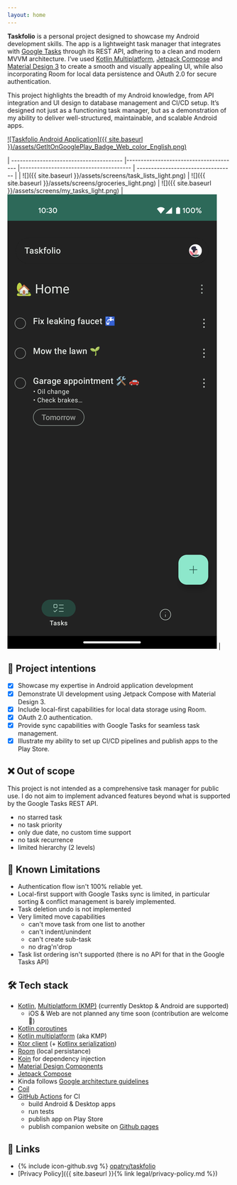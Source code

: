 ```yaml
---
layout: home
---
```


**Taskfolio** is a personal project designed to showcase my Android development skills.
The app is a lightweight task manager that integrates with [Google Tasks](https://developers.google.com/tasks) through its REST API,
adhering to a clean and modern MVVM architecture. I’ve used [Kotlin Multiplatform](https://kotlinlang.org/docs/multiplatform.html),
[Jetpack Compose](https://developer.android.com/compose) and
[Material Design 3](https://developer.android.com/develop/ui/compose/designsystems/material3) to create a smooth and visually appealing UI,
while also incorporating Room for local data persistence and OAuth 2.0 for secure authentication.

This project highlights the breadth of my Android knowledge, from API integration and UI design to database management and CI/CD setup.
It’s designed not just as a functioning task manager, but as a demonstration of my ability to deliver well-structured, maintainable,
and scalable Android apps.

[![Taskfolio Android Application]({{ site.baseurl }}/assets/GetItOnGooglePlay_Badge_Web_color_English.png)](https://play.google.com/store/apps/details?id=net.opatry.tasks.app)

| --------------------------------------- |--------------------------------------- |--------------------------------------- | ---------------------------------- |
| ![]({{ site.baseurl }}/assets/screens/task_lists_light.png) | ![]({{ site.baseurl }}/assets/screens/groceries_light.png) | ![]({{ site.baseurl }}/assets/screens/my_tasks_light.png) | ![](assets/screens/home_dark.png)  |

## 🎯 Project intentions

- [x] Showcase my expertise in Android application development
- [x] Demonstrate UI development using Jetpack Compose with Material Design 3.
- [x] Include local-first capabilities for local data storage using Room.
- [x] OAuth 2.0 authentication.
- [x] Provide sync capabilities with Google Tasks for seamless task management.
- [x] Illustrate my ability to set up CI/CD pipelines and publish apps to the Play Store.

## ❌ Out of scope

This project is not intended as a comprehensive task manager for public use.
I do not aim to implement advanced features beyond what is supported by the Google Tasks REST API.
- no starred task
- no task priority
- only due date, no custom time support
- no task recurrence
- limited hierarchy (2 levels)

## 🚧 Known Limitations

- Authentication flow isn't 100% reliable yet.
- Local-first support with Google Tasks sync is limited, in particular sorting & conflict management is barely implemented.
- Task deletion undo is not implemented
- Very limited move capabilities
  - can't move task from one list to another
  - can't indent/unindent
  - can't create sub-task
  - no drag'n'drop
- Task list ordering isn't supported (there is no API for that in the Google Tasks API)

## 🛠️ Tech stack

- [Kotlin](https://kotlinlang.org/), [Multiplatform (KMP)](https://kotlinlang.org/docs/multiplatform.html) (currently Desktop & Android are supported)
  - iOS & Web are not planned any time soon (contribution are welcome 🤝)
- [Kotlin coroutines](https://kotlinlang.org/docs/reference/coroutines/coroutines-guide.html)
- [Kotlin multiplatform](https://kotlinlang.org/docs/multiplatform.html) (aka KMP)
- [Ktor client](https://ktor.io/) (+ [Kotlinx serialization](https://kotlinlang.org/docs/serialization.html))
- [Room](https://developer.android.com/training/data-storage/room) (local persistance)
- [Koin](https://insert-koin.io/) for dependency injection
- [Material Design Components](https://developer.android.com/develop/ui/compose/designsystems/material3)
- [Jetpack Compose](https://developer.android.com/jetpack/compose)
- Kinda follows [Google architecture guidelines](https://developer.android.com/topic/architecture)
- [Coil](https://coil-kt.github.io/coil/)
- [GitHub Actions](https://docs.github.com/en/actions) for CI
  - build Android & Desktop apps
  - run tests
  - publish app on Play Store
  - publish companion website on [Github pages](https://pages.github.com/)

## 🔗 Links

- <span style="fill: currentcolor;" class="icon icon--github">{% include icon-github.svg %}</span> [opatry/taskfolio](https://github.com/opatry/taskfolio)
- [Privacy Policy]({{ site.baseurl }}{% link legal/privacy-policy.md %})
